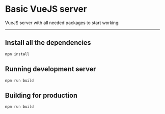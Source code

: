 # Basic VueJS server
VueJS server with all needed packages to start working


---

## Install all the dependencies
```console
npm install
```

## Running development server
```console
npm run build
```

## Building for production
```console
npm run build
```